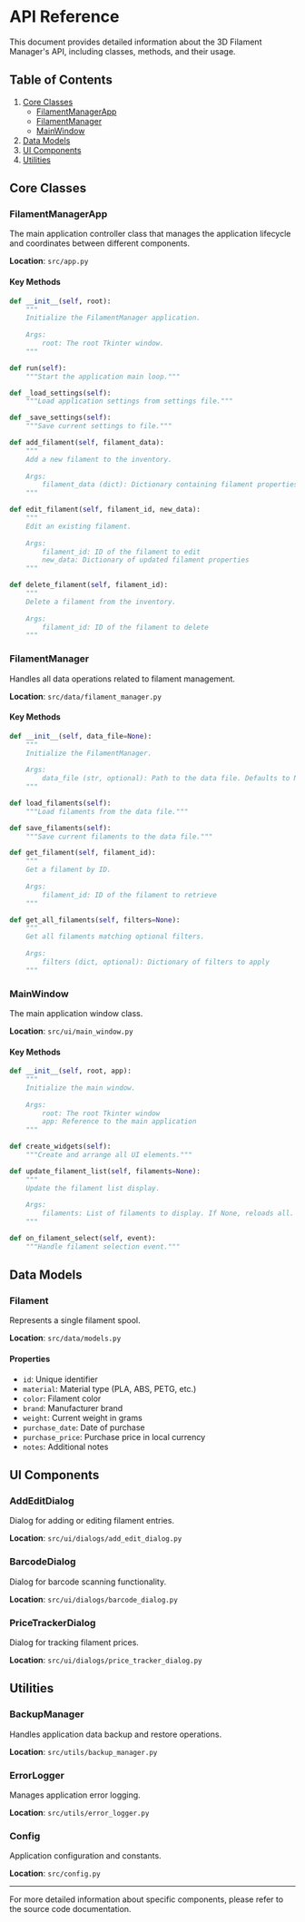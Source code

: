 # API Reference

This document provides detailed information about the 3D Filament Manager's API, including classes, methods, and their usage.

## Table of Contents
1. [Core Classes](#core-classes)
   - [FilamentManagerApp](#filamentmanagerapp)
   - [FilamentManager](#filamentmanager)
   - [MainWindow](#mainwindow)
2. [Data Models](#data-models)
3. [UI Components](#ui-components)
4. [Utilities](#utilities)

## Core Classes

### FilamentManagerApp

The main application controller class that manages the application lifecycle and coordinates between different components.

**Location**: `src/app.py`

#### Key Methods

```python
def __init__(self, root):
    """
    Initialize the FilamentManager application.
    
    Args:
        root: The root Tkinter window.
    """

def run(self):
    """Start the application main loop."""

def _load_settings(self):
    """Load application settings from settings file."""

def _save_settings(self):
    """Save current settings to file."""

def add_filament(self, filament_data):
    """
    Add a new filament to the inventory.
    
    Args:
        filament_data (dict): Dictionary containing filament properties.
    """

def edit_filament(self, filament_id, new_data):
    """
    Edit an existing filament.
    
    Args:
        filament_id: ID of the filament to edit
        new_data: Dictionary of updated filament properties
    """

def delete_filament(self, filament_id):
    """
    Delete a filament from the inventory.
    
    Args:
        filament_id: ID of the filament to delete
    """
```

### FilamentManager

Handles all data operations related to filament management.

**Location**: `src/data/filament_manager.py`

#### Key Methods

```python
def __init__(self, data_file=None):
    """
    Initialize the FilamentManager.
    
    Args:
        data_file (str, optional): Path to the data file. Defaults to None.
    """

def load_filaments(self):
    """Load filaments from the data file."""

def save_filaments(self):
    """Save current filaments to the data file."""

def get_filament(self, filament_id):
    """
    Get a filament by ID.
    
    Args:
        filament_id: ID of the filament to retrieve
    """

def get_all_filaments(self, filters=None):
    """
    Get all filaments matching optional filters.
    
    Args:
        filters (dict, optional): Dictionary of filters to apply
    """
```

### MainWindow

The main application window class.

**Location**: `src/ui/main_window.py`

#### Key Methods

```python
def __init__(self, root, app):
    """
    Initialize the main window.
    
    Args:
        root: The root Tkinter window
        app: Reference to the main application
    """

def create_widgets(self):
    """Create and arrange all UI elements."""

def update_filament_list(self, filaments=None):
    """
    Update the filament list display.
    
    Args:
        filaments: List of filaments to display. If None, reloads all.
    """

def on_filament_select(self, event):
    """Handle filament selection event."""
```

## Data Models

### Filament

Represents a single filament spool.

**Location**: `src/data/models.py`

#### Properties
- `id`: Unique identifier
- `material`: Material type (PLA, ABS, PETG, etc.)
- `color`: Filament color
- `brand`: Manufacturer brand
- `weight`: Current weight in grams
- `purchase_date`: Date of purchase
- `purchase_price`: Purchase price in local currency
- `notes`: Additional notes

## UI Components

### AddEditDialog

Dialog for adding or editing filament entries.

**Location**: `src/ui/dialogs/add_edit_dialog.py`

### BarcodeDialog

Dialog for barcode scanning functionality.

**Location**: `src/ui/dialogs/barcode_dialog.py`

### PriceTrackerDialog

Dialog for tracking filament prices.

**Location**: `src/ui/dialogs/price_tracker_dialog.py`

## Utilities

### BackupManager

Handles application data backup and restore operations.

**Location**: `src/utils/backup_manager.py`

### ErrorLogger

Manages application error logging.

**Location**: `src/utils/error_logger.py`

### Config

Application configuration and constants.

**Location**: `src/config.py`

---

For more detailed information about specific components, please refer to the source code documentation.

